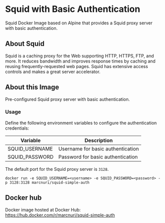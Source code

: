 Squid with Basic Authentication
===============================

Squid Docker Image based on Alpine that provides a Squid proxy server with basic authentication.

## About Squid

Squid is a caching proxy for the Web supporting HTTP, HTTPS, FTP, and more.
It reduces bandwidth and improves response times by caching and reusing frequently-requested web pages.
Squid has extensive access controls and makes a great server accelerator.


## About this Image

Pre-configured Squid proxy server with basic authentication.

### Usage

Define the following environment variables to configure the authentication credentials:

| Variable       | Description                       |
|----------------|-----------------------------------|
| SQUID_USERNAME | Username for basic authentication |
| SQUID_PASSWORD | Password for basic authentication |

The default port for the Squid proxy server is `3128`.

```shell
docker run -e SQUID_USERNAME=<username> -e SQUID_PASSWORD=<password> -p 3128:3128 marcnuri/squid-simple-auth
```

## Docker hub

Docker image hosted at Docker Hub:
https://hub.docker.com/r/marcnuri/squid-simple-auth
